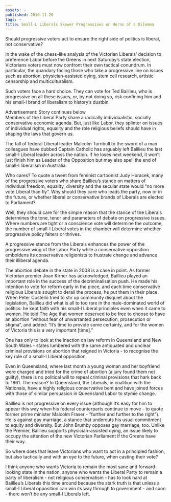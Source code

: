 ```yaml
---
assets: ~
published: 2010-11-20
tags: ~
title: Small-L Liberals Skewer Progressives on Horns of a Dilemma
---
```

Should progressive voters act to ensure the right side of politics is
liberal, not conservative?

In the wake of the chess-like analysis of the Victorian Liberals’
decision to preference Labor before the Greens in next Saturday’s state
election, Victorians voters must now confront their own tactical
conundrum. In particular, the quandary facing those who take a
progressive line on issues such as abortion, physician-assisted dying,
stem cell research, artistic censorship and multiculturalism.

Such voters face a hard choice. They can vote for Ted Baillieu, who is
progressive on all these issues, or, by not doing so, risk confining him
and his small-l brand of liberalism to history’s dustbin.

Advertisement: Story continues below\
Members of the Liberal Party share a radically individualistic, socially
conservative economic agenda. But, just like Labor, they splinter on
issues of individual rights, equality and the role religious beliefs
should have in shaping the laws that govern us.

The fall of federal Liberal leader Malcolm Turnbull to the sword of a
man colleagues have dubbed Captain Catholic has arguably left Baillieu
the last small-l Liberal leader across the nation. If he loses next
weekend, it won’t just finish him as Leader of the Opposition but may
also spell the end of small-l liberalism in Australia.

Who cares? To quote a tweet from feminist cartoonist Judy Horacek, many
of the progressive voters who share Baillieu’s stance on matters of
individual freedom, equality, diversity and the secular state would “no
more vote Liberal than fly”. Why should they care who leads the party,
now or in the future, or whether liberal or conservative brands of
Liberals are elected to Parliament?

Well, they should care for the simple reason that the stance of the
Liberals determines the tone, tenor and parameters of debate on
progressive issues. Where numbers are tight or a conscience vote will
determine the outcome, the number of small-l Liberal votes in the
chamber will determine whether progressive policy falters or thrives.

A progressive stance from the Liberals enhances the power of the
progressive wing of the Labor Party while a conservative opposition
emboldens its conservative religionists to frustrate change and advance
their illiberal agenda.

The abortion debate in the state in 2008 is a case in point. As former
Victorian premier Joan Kirner has acknowledged, Baillieu played an
important role in the success of the decriminalisation push. He made his
intention to vote for reform early in the piece, and each time
conservative religious Liberals sought to derail the process, he put
them in their place. When Peter Costello tried to stir up community
disquiet about the legislation, Baillieu did what is all to too rare in
the male-dominated world of politics: he kept faith with his small-l
Liberal principles even when it came to women. He told The Age that
women deserved to be free to choose to have an abortion “without fear of
unwarranted persecution, prosecution or stigma”, and added: “It’s time
to provide some certainty, and for the women of Victoria this is a very
important [time].”

One has only to look at the inaction on law reform in Queensland and New
South Wales - states lumbered with the same antiquated and unclear
criminal provisions on abortion that reigned in Victoria - to recognise
the key role of a small-l Liberal opposition.

Even in Queensland, where last month a young woman and her boyfriend
were charged and tried for the crime of abortion (a jury found them not
guilty), there is no political will to repeal criminal provisions that
hark back to 1861. The reason? In Queensland, the Liberals, in coalition
with the Nationals, have a highly religious conservative bent and have
joined forces with those of similar persuasion in Queensland Labor to
stymie change.

Baillieu is not progressive on every issue (although it’s easy for him
to appear this way when his federal counterparts continue to move - to
quote former prime minister Malcolm Fraser - “further and further to the
right”). He is against gay marriage, a stance that undercuts his usual
commitment to equity and diversity. But John Brumby opposes gay
marriage, too. Unlike the Premier, Baillieu supports physician-assisted
dying, an issue likely to occupy the attention of the new Victorian
Parliament if the Greens have their way.

So where does that leave Victorians who want to act in a principled
fashion, but also tactically and with an eye to the future, when casting
their vote?

I think anyone who wants Victoria to remain the most sane and
forward-looking state in the nation, anyone who wants the Liberal Party
to remain a party of liberalism - not religious conservatism - has to
look hard at Baillieu’s Liberals this time around because the stark
truth is that unless a small-l Liberal opposition can win its way
through to government - and soon - there won’t be any small-l Liberals
left.